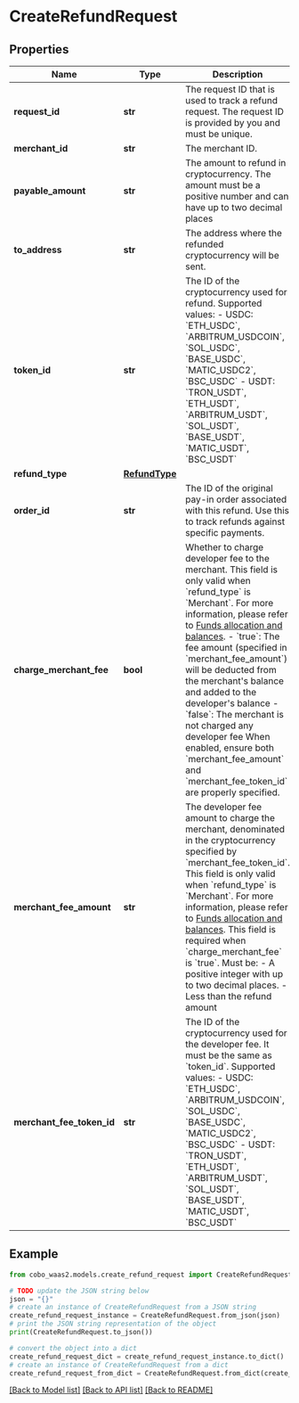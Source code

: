 # CreateRefundRequest


## Properties

Name | Type | Description | Notes
------------ | ------------- | ------------- | -------------
**request_id** | **str** | The request ID that is used to track a refund request. The request ID is provided by you and must be unique. | 
**merchant_id** | **str** | The merchant ID. | [optional] 
**payable_amount** | **str** | The amount to refund in cryptocurrency. The amount must be a positive number and can have up to two decimal places | 
**to_address** | **str** | The address where the refunded cryptocurrency will be sent. | [optional] 
**token_id** | **str** | The ID of the cryptocurrency used for refund. Supported values:    - USDC: &#x60;ETH_USDC&#x60;, &#x60;ARBITRUM_USDCOIN&#x60;, &#x60;SOL_USDC&#x60;, &#x60;BASE_USDC&#x60;, &#x60;MATIC_USDC2&#x60;, &#x60;BSC_USDC&#x60;   - USDT: &#x60;TRON_USDT&#x60;, &#x60;ETH_USDT&#x60;, &#x60;ARBITRUM_USDT&#x60;, &#x60;SOL_USDT&#x60;, &#x60;BASE_USDT&#x60;, &#x60;MATIC_USDT&#x60;, &#x60;BSC_USDT&#x60;  | 
**refund_type** | [**RefundType**](RefundType.md) |  | 
**order_id** | **str** | The ID of the original pay-in order associated with this refund. Use this to track refunds against specific payments. | [optional] 
**charge_merchant_fee** | **bool** | Whether to charge developer fee to the merchant. This field is only valid when &#x60;refund_type&#x60; is &#x60;Merchant&#x60;. For more information, please refer to [Funds allocation and balances](https://www.cobo.com/developers/v2/payments/amounts-and-balances).     - &#x60;true&#x60;: The fee amount (specified in &#x60;merchant_fee_amount&#x60;) will be deducted from the merchant&#39;s balance and added to the developer&#39;s balance    - &#x60;false&#x60;: The merchant is not charged any developer fee  When enabled, ensure both &#x60;merchant_fee_amount&#x60; and &#x60;merchant_fee_token_id&#x60; are properly specified.  | [optional] 
**merchant_fee_amount** | **str** | The developer fee amount to charge the merchant, denominated in the cryptocurrency specified by &#x60;merchant_fee_token_id&#x60;. This field is only valid when &#x60;refund_type&#x60; is &#x60;Merchant&#x60;. For more information, please refer to [Funds allocation and balances](https://www.cobo.com/developers/v2/payments/amounts-and-balances).  This field is required when &#x60;charge_merchant_fee&#x60; is &#x60;true&#x60;. Must be:   - A positive integer with up to two decimal places.   - Less than the refund amount  | [optional] 
**merchant_fee_token_id** | **str** | The ID of the cryptocurrency used for the developer fee. It must be the same as &#x60;token_id&#x60;. Supported values:   - USDC: &#x60;ETH_USDC&#x60;, &#x60;ARBITRUM_USDCOIN&#x60;, &#x60;SOL_USDC&#x60;, &#x60;BASE_USDC&#x60;, &#x60;MATIC_USDC2&#x60;, &#x60;BSC_USDC&#x60;   - USDT: &#x60;TRON_USDT&#x60;, &#x60;ETH_USDT&#x60;, &#x60;ARBITRUM_USDT&#x60;, &#x60;SOL_USDT&#x60;, &#x60;BASE_USDT&#x60;, &#x60;MATIC_USDT&#x60;, &#x60;BSC_USDT&#x60;  | [optional] 

## Example

```python
from cobo_waas2.models.create_refund_request import CreateRefundRequest

# TODO update the JSON string below
json = "{}"
# create an instance of CreateRefundRequest from a JSON string
create_refund_request_instance = CreateRefundRequest.from_json(json)
# print the JSON string representation of the object
print(CreateRefundRequest.to_json())

# convert the object into a dict
create_refund_request_dict = create_refund_request_instance.to_dict()
# create an instance of CreateRefundRequest from a dict
create_refund_request_from_dict = CreateRefundRequest.from_dict(create_refund_request_dict)
```
[[Back to Model list]](../README.md#documentation-for-models) [[Back to API list]](../README.md#documentation-for-api-endpoints) [[Back to README]](../README.md)


